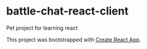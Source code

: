 # battle-chat-react-client
Pet project for learning react

This project was bootstrapped with [Create React App](https://github.com/facebookincubator/create-react-app).